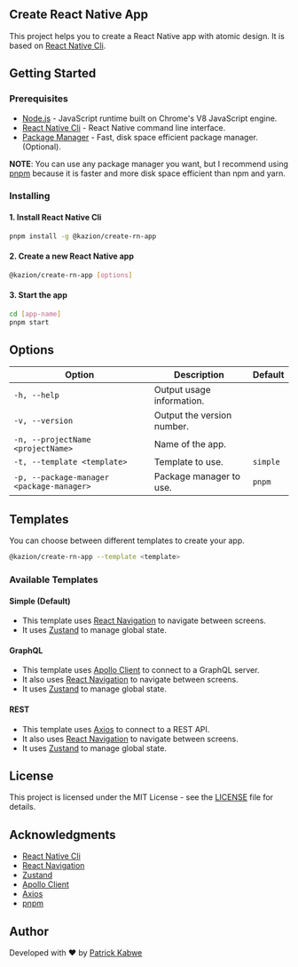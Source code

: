 ## Create React Native App

This project helps you to create a React Native app with atomic design. It is based on [React Native Cli](https://facebook.github.io/react-native/).

## Getting Started

### Prerequisites

- [Node.js](https://nodejs.org/en/) - JavaScript runtime built on Chrome's V8 JavaScript engine.
- [React Native Cli](https://facebook.github.io/react-native/) - React Native command line interface.
- [Package Manager](https://pnpm.js.org/) - Fast, disk space efficient package manager. (Optional).

<b>NOTE</b>: You can use any package manager you want, but I recommend using [pnpm](https://pnpm.js.org/) because it is faster and more disk space efficient than npm and yarn.

### Installing

#### 1. Install React Native Cli

```bash
pnpm install -g @kazion/create-rn-app
```

#### 2. Create a new React Native app

```bash
@kazion/create-rn-app [options]
```

#### 3. Start the app

```bash
cd [app-name]
pnpm start
```

## Options

| Option                                    | Description                | Default  |
| ----------------------------------------- | -------------------------- | -------- |
| `-h, --help`                              | Output usage information.  |          |
| `-v, --version`                           | Output the version number. |          |
| `-n, --projectName <projectName>`                       | Name of the app.           |          |
| `-t, --template <template>`               | Template to use.           | `simple` |
| `-p, --package-manager <package-manager>` | Package manager to use.    | `pnpm`   |

## Templates

You can choose between different templates to create your app.

```bash
@kazion/create-rn-app --template <template>
```

### Available Templates

#### Simple (Default)

- This template uses [React Navigation](https://reactnavigation.org/) to navigate between screens.
- It uses [Zustand](https://zustand.surge.sh/) to manage global state.

#### GraphQL

- This template uses [Apollo Client](https://www.apollographql.com/docs/react/) to connect to a GraphQL server.
- It also uses [React Navigation](https://reactnavigation.org/) to navigate between screens.
- It uses [Zustand](https://zustand.surge.sh/) to manage global state.

#### REST

- This template uses [Axios](https://axios-http.com/) to connect to a REST API.
- It also uses [React Navigation](https://reactnavigation.org/) to navigate between screens.
- It uses [Zustand](https://zustand.surge.sh/) to manage global state.

## License

This project is licensed under the MIT License - see the [LICENSE](LICENSE) file for details.

## Acknowledgments

- [React Native Cli](https://facebook.github.io/react-native/)
- [React Navigation](https://reactnavigation.org/)
- [Zustand](https://zustand.surge.sh/)
- [Apollo Client](https://www.apollographql.com/docs/react/)
- [Axios](https://axios-http.com/)
- [pnpm](https://pnpm.js.org/)

## Author

Developed with ❤️ by [Patrick Kabwe](https://www.linkedin.com/in/patrick-kabwe-08197714a/)
